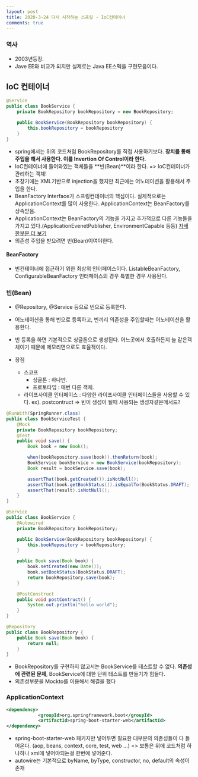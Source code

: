```yaml
---
layout: post
title: 2020-3-24 다시 시작하는 스프링 - IoC컨테이너
comments: true
---
```

### 역사

- 2003년등장.
- Jave EE와 비교가 되지만 실제로는 Java EE스펙을 구현모음이다.



## IoC 컨테이너

```java
@Service
public class BookService {
	private BookRepository bookRepository = new BookRepository;

	public BookService(BookRepository bookRepository) {
		this.bookRepository = bookRepository
	}
}
```

- spring에서는 위의 코드처럼 BookRepository를 직접 사용하기보다. **장치를 통해 주입을 해서 사용한다. 이를 Invertion Of Control이라 한다.**
- IoC컨테이너에 들어와있는 객체들을 **빈(Bean)**이라 한다. => IoC컨테이너가 관리하는 객체!
- 초창기에는 XML기반으로 injection을 했지만 최근에는 어노테이션을 활용해서 주입을 한다.
- BeanFactory Interface가 스프링컨테이너의 핵심이다. 실제적으로는 ApplicationContext를 많이 사용한다. ApplicationContext는 BeanFactory를 상속받음.
- ApplicationContext는 BeanFactory의 기능을 가지고 추가적으로 다른 기능들을 가지고 있다.(ApplicationEvenetPublisher, EnvironmentCapable 등등) [자세한부분 더 보기](https://docs.spring.io/spring/docs/5.2.4.RELEASE/javadoc-api/)
- 의존성 주입을 받으려면 빈(Bean)이여야한다.



#### BeanFactory

- 빈컨테이너에 접근하기 위한 최상위 인터페이스이다. ListableBeanFactory, ConfigurableBeanFactory 인터페이스의 경우 특별한 경우 사용된다.



### 빈(Bean)

- @Repository, @Service 등으로 빈으로 등록한다.

- 어노테이션을 통해 빈으로 등록하고, 빈끼리 의존성을 주입할때는 어노테이션을 활용한다.

- 빈 등록을 하면 기본적으로 싱글톤으로 생성된다. 어느곳에서 호출하든지 늘 같은객체이기 때문에 메모리면으로도 효율적이다.

- 장점
  - 스코프
    - 싱글톤 : 하나만.
    - 프로토타입 : 매번 다른 객체.
  - 라이프사이클 인터페이스 : 다양한 라이프사이클 인터페이스들을 사용할 수 있다. ex). postcontruct => 빈이 생성이 될때 사용되는 생성자같은메서드?



```java
@RunWith(SpringRunner.class)
public class BookServiceTest {
    @Mock
    private BookRepository bookRepository;
    @Test
    public void save() {
        Book book = new Book();

        when(bookRepository.save(book)).thenReturn(book);
        BookService bookService = new BookService(bookRepository);
        Book result = bookService.save(book);

        assertThat(book.getCreated()).isNotNull();
        assertThat(book.getBookStatus()).isEqualTo(BookStatus.DRAFT);
        assertThat(result).isNotNull();
    }
}

@Service
public class BookService {
    @Autowired
    private BookRepository bookRepository;

    public BookService(BookRepository bookRepository) {
        this.bookRepository = bookRepository;
    }

    public Book save(Book book) {
        book.setCreated(new Date());
        book.setBookStatus(BookStatus.DRAFT);
        return bookRepository.save(book);
    }

    @PostConstruct
    public void postContruct() {
        System.out.println("hello world");
    }
}

@Repository
public class BookRepository {
    public Book save(Book book) {
        return null;
    }
}

```

- BookRepository를 구현하지 않고서는 BookService를 테스트할 수 없다. **의존성에 관련된 문제**, BookService에 대한 단위 테스트를 만들기가 힘들다.
- 의존성부분을 Mockto를 이용해서 해결을 했다



### ApplicationContext

```xml
<dependency>
			<groupId>org.springframework.boot</groupId>
			<artifactId>spring-boot-starter-web</artifactId>
</dependency>
```

- spring-boot-starter-web 패키지만 넣어두면 필요한 대부분의 의존성들이 다 들어온다. (aop, beans, context, core, test, web ...) => 보통은 위에 코드처럼 하나하나 xml에 넣어야되는걸 한번에 넣어준다.
- autowire는 기본적으로 byName, byType, constructor, no, default의 속성이 존재
